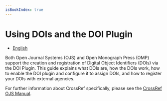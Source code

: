 ```yaml
---
isBookIndex: true
---
```

# Using DOIs and the DOI Plugin

- [English](en/)

Both Open Journal Systems (OJS) and Open Monograph Press (OMP) support the creation and registration of Digital Object Identifiers (DOIs) via the DOI Plugin. This guide explains what DOIs are, how the DOIs work, how to enable the DOI plugin and configure it to assign DOIs, and how to register your DOIs with external agencies.  

For further information about CrossRef specifically, please see the [CrossRef OJS Manual](/crossref-ojs-manual/).
